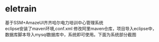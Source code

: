 # eletrain
   基于SSM+AmazeUI齐齐哈尔电力培训中心管理系统<br/>
   eclipse安装了maven环境,conf.xml 修改阿里maven仓库，项目导入eclipse中，数据库脚本导入mysql数据库中，系统即可使用。下面为系统部分截图<br/>

